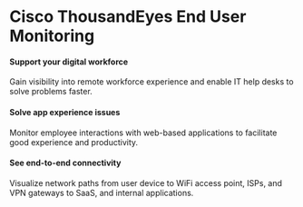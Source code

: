 # Cisco ThousandEyes End User Monitoring

#### Support your digital workforce

Gain visibility into remote workforce experience and enable IT help desks to solve problems faster.

#### Solve app experience issues

Monitor employee interactions with web-based applications to facilitate good experience and productivity.

#### See end-to-end connectivity

Visualize network paths from user device to WiFi access point, ISPs, and VPN gateways to SaaS, and internal applications.
